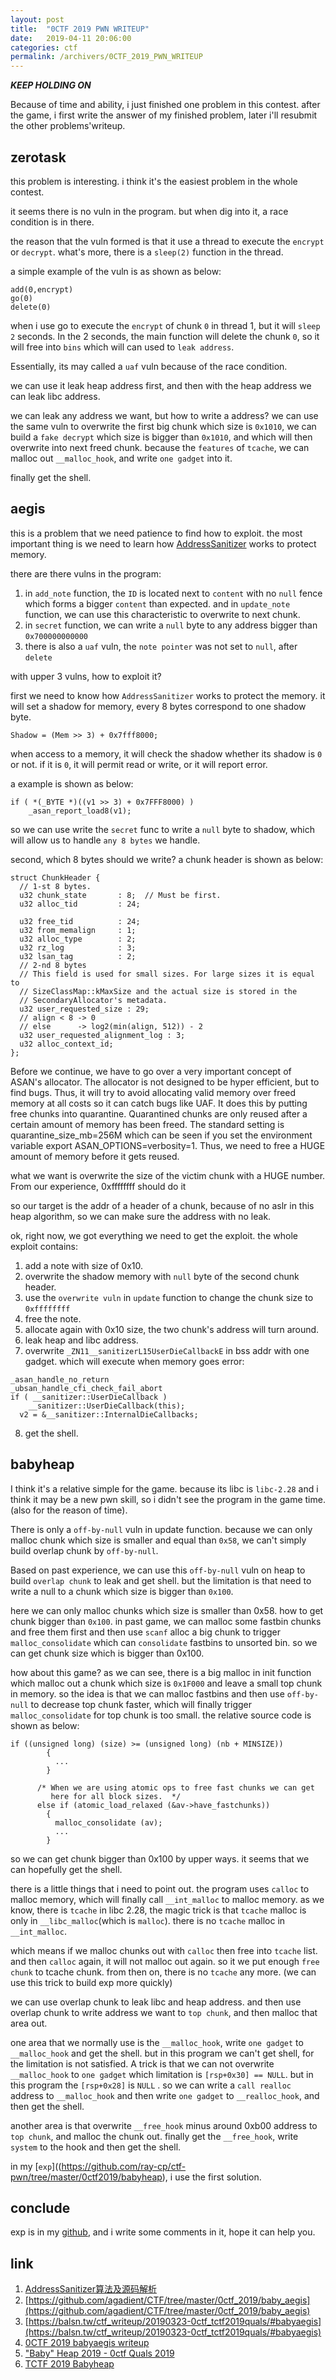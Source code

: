 ```yaml
---
layout: post
title:  "0CTF 2019 PWN WRITEUP"
date:   2019-04-11 20:06:00
categories: ctf
permalink: /archivers/0CTF_2019_PWN_WRITEUP
---
```

***KEEP HOLDING ON***

Because of time and ability, i just finished one problem in this contest. after the game, i first write the answer of my finished problem, later i'll resubmit the other problems'writeup.

## zerotask

this problem is interesting. i think it's the easiest problem in the whole contest. 

it seems there is no vuln in the program. but when dig into it, a race condition is in there.

the reason that the vuln formed is that it use a thread to execute the `encrypt` or `decrypt`. what's more, there is a `sleep(2)` function in the thread.

a simple example of the vuln is as shown as below:
```
add(0,encrypt)
go(0)
delete(0)
```
when i use go to execute the `encrypt` of chunk `0` in thread 1, but it will `sleep 2` seconds. In the 2 seconds, the main function will delete the chunk `0`, so it will free into `bins` which will can used to `leak address`.

Essentially, its may called a `uaf` vuln because of the race condition.

we can use it leak heap address first, and then with the heap address we can leak libc address.

we can leak any address we want, but how to write a address? we can use the same vuln to overwrite the first big chunk which size is `0x1010`, we can build a `fake decrypt` which size is bigger than `0x1010`, and which will then overwrite into next freed chunk. because the `features` of `tcache`, we can malloc out `__malloc_hook`, and write `one gadget` into it. 

finally get the shell.

## aegis

this is a problem that we need patience to find how to exploit. the most important thing is we need to learn how [AddressSanitizer](https://github.com/google/sanitizers/wiki/AddressSanitizer) works to protect memory.

there are there vulns in the program:
1. in `add_note` function, the `ID` is located next to `content` with no `null` fence which forms a bigger `content` than expected. and in `update_note` function, we can use this characteristic to overwrite to next chunk.
2. in `secret` function, we can write a `null` byte to any address bigger than `0x700000000000`
3. there is also a `uaf` vuln, the `note pointer` was not set to `null`, after `delete`

with upper 3 vulns, how to exploit it? 

first we need to know how `AddressSanitizer` works to protect the memory. it will set a shadow for memory, every 8 bytes  correspond to one shadow byte.
```
Shadow = (Mem >> 3) + 0x7fff8000;
```
when access to a memory, it will check the shadow whether its shadow is `0` or not. if it is `0`, it will permit read or write, or it will report error.

a example is shown as below:
```
if ( *(_BYTE *)((v1 >> 3) + 0x7FFF8000) )
    _asan_report_load8(v1);
```

so we can use write the `secret` func to write a `null` byte to shadow, which will allow us to handle `any 8 bytes` we handle.

second, which 8 bytes should we write? 
a chunk header is shown as below:
```
struct ChunkHeader {
  // 1-st 8 bytes.
  u32 chunk_state       : 8;  // Must be first.
  u32 alloc_tid         : 24;

  u32 free_tid          : 24;
  u32 from_memalign     : 1;
  u32 alloc_type        : 2;
  u32 rz_log            : 3;
  u32 lsan_tag          : 2;
  // 2-nd 8 bytes
  // This field is used for small sizes. For large sizes it is equal to
  // SizeClassMap::kMaxSize and the actual size is stored in the
  // SecondaryAllocator's metadata.
  u32 user_requested_size : 29;
  // align < 8 -> 0
  // else      -> log2(min(align, 512)) - 2
  u32 user_requested_alignment_log : 3;
  u32 alloc_context_id;
};
```
Before we continue, we have to go over a very important concept of ASAN's allocator. The allocator
is not designed to be hyper efficient, but to find bugs. Thus, it will try to avoid allocating
valid memory over freed memory at all costs so it can catch bugs like UAF. It does this by
putting free chunks into quarantine. Quarantined chunks are only reused after a certain amount
of memory has been freed. The standard setting is quarantine_size_mb=256M which can be seen
if you set the environment variable export ASAN_OPTIONS=verbosity=1. Thus, we need to free
a HUGE amount of memory before it gets reused. 

what we want is overwrite the size
of the victim chunk with a HUGE number. From our experience, 0xffffffff should do it

so our target is the addr of a header of a chunk, because of no aslr in this heap algorithm, so we can make sure the address with no leak.

ok, right now, we got everything we need to get the exploit. the whole exploit contains:
1. add a note with size of 0x10.
2. overwrite the shadow memory  with `null` byte of the second chunk header.
3. use the `overwrite vuln` in `update` function to change the chunk size to `0xffffffff`
4. free the note.
5. allocate again with 0x10 size, the two chunk's address will turn around.
6. leak heap and libc address.
7. overwrite `_ZN11__sanitizerL15UserDieCallbackE` in bss addr with one gadget. which will execute when memory goes error:
```
_asan_handle_no_return
_ubsan_handle_cfi_check_fail_abort
if ( __sanitizer::UserDieCallback )
    __sanitizer::UserDieCallback(this);
  v2 = &__sanitizer::InternalDieCallbacks;
```
8. get the shell.

## babyheap
I think it's a relative simple for the game. because its libc is `libc-2.28` and i think it may be a new pwn skill, so i didn't see the program in the game time.(also for the reason of time).

There is only a `off-by-null` vuln in update function. because we can only malloc chunk which size is smaller and equal than `0x58`, we can't simply build overlap chunk by `off-by-null`. 

Based on past experience, we can use this `off-by-null` vuln on heap to build `overlap chunk` to leak and get shell. but the limitation is that need to write a null to a chunk which size is bigger than `0x100`.

here we can only malloc chunks which size is smaller than 0x58. how to get chunk bigger than  `0x100`. in past game, we can malloc some fastbin chunks and free them first and then use `scanf` alloc a big chunk to trigger `malloc_consolidate` which can `consolidate` fastbins to unsorted bin. so we can get chunk size which is bigger than 0x100. 

how about this game? as we can see, there is a big malloc in init function which malloc out a chunk which size is `0x1F000` and leave a small top chunk in memory. so the idea is that we can malloc fastbins and then use `off-by-null` to decrease top chunk faster, which will finally trigger `malloc_consolidate`  for top chunk is too small. the relative source code is shown as below:
```
if ((unsigned long) (size) >= (unsigned long) (nb + MINSIZE))
        {
          ...
        }

      /* When we are using atomic ops to free fast chunks we can get
         here for all block sizes.  */
      else if (atomic_load_relaxed (&av->have_fastchunks))
        {
          malloc_consolidate (av);
          ...
        }
```
so we can get chunk bigger than 0x100 by upper ways. it seems that we can hopefully get the shell.

there is a little things that i need to point out. the program uses `calloc` to malloc memory, which will finally call `__int_malloc` to malloc memory. as we know, there is `tcache` in libc 2.28, the magic trick is that `tcache` malloc is only in `__libc_malloc`(which is `malloc`). there is no `tcache` malloc in `__int_malloc`.  

which means if we malloc chunks out with `calloc` then free into `tcache` list. and then `calloc` again, it will not malloc out again. so it we put enough `free chunk` to tcache chunk. from then on, there is no `tcache` any more. (we can use this trick to build exp more quickly)

we can use overlap chunk to leak libc and heap address. and then use overlap chunk to write address we want to `top chunk`, and then malloc that area out.

one area that we normally use is the `__malloc_hook`, write `one gadget` to `__malloc_hook` and get the shell. but in this program we can't get shell, for the limitation is not satisfied. A trick is that we can not overwrite `__malloc_hook` to `one gadget` which limitation is `[rsp+0x30] == NULL`. but in this program the `[rsp+0x28]` is `NULL` . so we can write a `call realloc` address to `__malloc_hook` and then write `one gadget` to `__realloc_hook`, and then get the shell.

another area is that overwrite `__free_hook` minus around 0xb00 address to `top chunk`, and malloc the chunk out. finally get the `__free_hook`, write `system` to the hook and then get the shell. 

in my [`exp`]((https://github.com/ray-cp/ctf-pwn/tree/master/0ctf2019/babyheap), i use the first solution.


## conclude
exp is in my [github](https://github.com/ray-cp/ctf-pwn/tree/master/0ctf2019/), and i write some comments in it, hope it can help you.

## link 
1. [AddressSanitizer算法及源码解析](https://blog.csdn.net/pang241/article/details/76137969)
2. [https://github.com/agadient/CTF/tree/master/0ctf_2019/baby_aegis](https://github.com/agadient/CTF/tree/master/0ctf_2019/baby_aegis)
3. [https://balsn.tw/ctf_writeup/20190323-0ctf_tctf2019quals/#babyaegis](https://balsn.tw/ctf_writeup/20190323-0ctf_tctf2019quals/#babyaegis)
4. [0CTF 2019 babyaegis writeup](https://www.anquanke.com/post/id/175556)
5. ["Baby" Heap 2019 - 0ctf Quals 2019](https://github.com/perfectblue/ctf-writeups/tree/master/0ctf-Quals-2019/Baby%20Heap%202019)
6. [TCTF 2019 Babyheap](http://matshao.com/2019/03/28/Babayheap-2019/)

